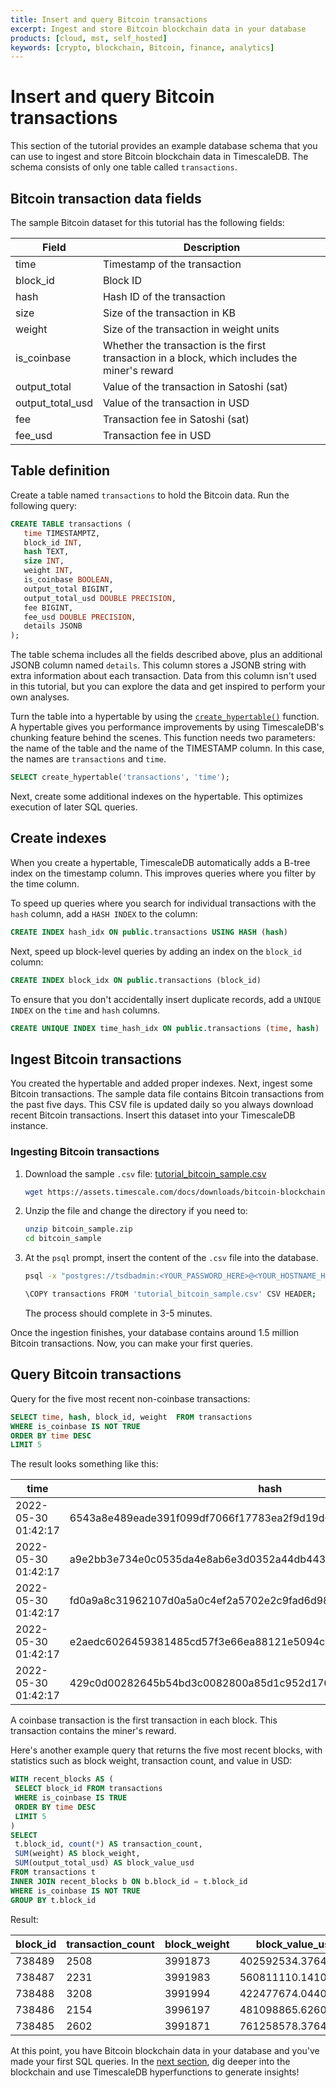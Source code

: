 ```yaml
---
title: Insert and query Bitcoin transactions
excerpt: Ingest and store Bitcoin blockchain data in your database
products: [cloud, mst, self_hosted]
keywords: [crypto, blockchain, Bitcoin, finance, analytics]
---
```


# Insert and query Bitcoin transactions

This section of the tutorial provides an example database schema that you can
use to ingest and store Bitcoin blockchain data in TimescaleDB. The schema
consists of only one table called `transactions`.

## Bitcoin transaction data fields

The sample Bitcoin dataset for this tutorial has the following fields:

| Field | Description |
|---|---|
| time | Timestamp of the transaction |
| block_id | Block ID |
| hash | Hash ID of the transaction |
| size | Size of the transaction in KB |
| weight | Size of the transaction in weight units |
| is_coinbase | Whether the transaction is the first transaction in a block, which includes the miner's reward |
| output_total | Value of the transaction in Satoshi (sat) |
| output_total_usd | Value of the transaction in USD |
| fee | Transaction fee in Satoshi (sat) |
| fee_usd | Transaction fee in USD |

## Table definition

Create a table named `transactions` to hold the Bitcoin data.
Run the following query:

```sql
CREATE TABLE transactions (
   time TIMESTAMPTZ,
   block_id INT,
   hash TEXT,
   size INT,
   weight INT,
   is_coinbase BOOLEAN,
   output_total BIGINT,
   output_total_usd DOUBLE PRECISION,
   fee BIGINT,
   fee_usd DOUBLE PRECISION,
   details JSONB
);
```

The table schema includes all the fields described above, plus an additional JSONB
column named `details`. This column stores a JSONB string with extra
information about each transaction. Data from this column isn't used in this
tutorial, but you can explore the data and get inspired to perform your own
analyses.

Turn the table into a hypertable by using the
[`create_hypertable()`][create_hypertable] function.
A hypertable gives you performance improvements by using
TimescaleDB's chunking feature behind the scenes.
This function needs two
parameters: the name of the table and the name of the TIMESTAMP
column. In this case, the names are `transactions` and `time`.

```sql
SELECT create_hypertable('transactions', 'time');
```

Next, create some additional indexes on
the hypertable. This optimizes execution of later SQL queries.

## Create indexes

When you create a hypertable, TimescaleDB automatically adds a B-tree index
on the timestamp column. This improves queries
where you filter by the time column.

To speed up queries where you search for
individual transactions with the `hash` column, add a `HASH INDEX` to
the column:

```sql
CREATE INDEX hash_idx ON public.transactions USING HASH (hash)
```

Next, speed up block-level queries by adding an index on the `block_id` column:

```sql
CREATE INDEX block_idx ON public.transactions (block_id)
```

To ensure that you don't accidentally insert duplicate records,
add a `UNIQUE INDEX` on the `time` and `hash` columns.

```sql
CREATE UNIQUE INDEX time_hash_idx ON public.transactions (time, hash)
```

## Ingest Bitcoin transactions

You created the hypertable and added proper indexes.
Next, ingest some Bitcoin transactions. The sample data file
contains Bitcoin transactions from the past five days. This CSV file is
updated daily so you always download recent Bitcoin transactions.
Insert this dataset into your TimescaleDB instance.

<Procedure>

### Ingesting Bitcoin transactions

1.  Download the sample `.csv` file: <Tag type="download">[tutorial_bitcoin_sample.csv](https://assets.timescale.com/docs/downloads/bitcoin-blockchain/bitcoin_sample.zip)</Tag>

    ```bash
    wget https://assets.timescale.com/docs/downloads/bitcoin-blockchain/bitcoin_sample.zip
    ```

1.  Unzip the file and change the directory if you need to:

    ```bash
    unzip bitcoin_sample.zip
    cd bitcoin_sample
    ```

1.  At the `psql` prompt, insert the content of the `.csv` file into the database.

    ```bash
    psql -x "postgres://tsdbadmin:<YOUR_PASSWORD_HERE>@<YOUR_HOSTNAME_HERE>:<YOUR_PORT_HERE>/tsdb?sslmode=require"
    
    \COPY transactions FROM 'tutorial_bitcoin_sample.csv' CSV HEADER;
    ```

    The process should complete in 3-5 minutes.

</Procedure>

Once the ingestion finishes, your database contains around 1.5 million Bitcoin
transactions. Now, you can make your first queries.

## Query Bitcoin transactions

Query for the five most recent non-coinbase transactions:

```sql
SELECT time, hash, block_id, weight  FROM transactions 
WHERE is_coinbase IS NOT TRUE
ORDER BY time DESC
LIMIT 5
```

The result looks something like this:

<!-- vale Google.Units = NO -->
time               |hash                                                            |block_id|weight|
-------------------|----------------------------------------------------------------|--------|------|
2022-05-30 01:42:17|6543a8e489eade391f099df7066f17783ea2f9d19d644d818ac22bd8fb86005e|  738489|   863|
2022-05-30 01:42:17|a9e2bb3e734e0c0535da4e8ab6e3d0352a44db443d48a861bd5b196575dfd3ff|  738489|   577|
2022-05-30 01:42:17|fd0a9a8c31962107d0a5a0c4ef2a5702e2c9fad6d989e7ac543d87783205a980|  738489|   758|
2022-05-30 01:42:17|e2aedc6026459381485cd57f3e66ea88121e5094c03fa4634193417069058609|  738489|   766|
2022-05-30 01:42:17|429c0d00282645b54bd3c0082800a85d1c952d1764c54dc2a591f97b97c93fbd|  738489|   766|
<!-- vale Google.Units = YES -->

<Highlight type="note">
A coinbase transaction is the first transaction in each block. This transaction contains the miner's reward.
</Highlight>

Here's another example query that returns the five most recent blocks, with
statistics such as block weight, transaction count, and value in USD:

```sql
WITH recent_blocks AS (
 SELECT block_id FROM transactions 
 WHERE is_coinbase IS TRUE
 ORDER BY time DESC 
 LIMIT 5
) 
SELECT
 t.block_id, count(*) AS transaction_count,
 SUM(weight) AS block_weight,
 SUM(output_total_usd) AS block_value_usd
FROM transactions t
INNER JOIN recent_blocks b ON b.block_id = t.block_id
WHERE is_coinbase IS NOT TRUE
GROUP BY t.block_id
```

Result:

block_id|transaction_count|block_weight|block_value_usd   |
--------|-----------------|------------|------------------|
  738489|             2508|     3991873|402592534.37649953|
  738487|             2231|     3991983| 560811110.1410986|
  738488|             3208|     3991994| 422477674.0440979|
  738486|             2154|     3996197| 481098865.6260999|
  738485|             2602|     3991871| 761258578.3764017|

At this point, you have Bitcoin blockchain data in your database and you've made
your first SQL queries. In the [next section][next-section], dig deeper into the blockchain and use
TimescaleDB hyperfunctions to generate insights!

[create_hypertable]: /api/:currentVersion:/hypertable/create_hypertable/
[next-section]: /timescaledb/:currentVersion:/tutorials/analyze-bitcoin-blockchain/analyze-blockchain/
